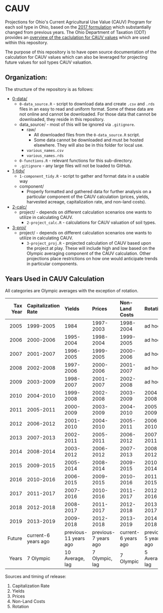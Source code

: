 # CAUV

Projections for Ohio's Current Agricultural Use Value (CAUV) Program for each soil type in Ohio, based on the [2017 formulation](https://ofbf.org/2017/08/24/cauv-reform-passed/) which substantially changed from previous years. The Ohio Department of Taxation (ODT) provides an [overview of the caclulation for CAUV values](https://www.tax.ohio.gov/real_property/cauv.aspx) which are used within this repository.

The purpose of this repository is to have open source documentation of the calculation for CAUV values which can also be leveraged for projecting future values for soil types CAUV valuation.

## Organization:

The structure of the repository is as follows:

- [0-data/](0-data/)
    - `0-data_source.R` - script to download data and create `.csv` and `.rds` files in an easy to read and uniform format. Some of these data are not online and cannot be downloaded. For those data that cannot be downloaded, they reside in this repository.
    - data_source/ - most of this will be ignored via `.gitignore`.
        - raw/
            - All downloaded files from the `0-data_source.R` script.
            - Some data cannot be downloaded and must be hosted elsewhere. They will also be in this folder for local use.
        - `various_names.csv`
        - `various_names.rds`
    - `0-functions.R` - relevant functions for this sub-directory.
    - `.gitignore` - any large files will not be loaded to GitHub.
- [1-tidy/](1-tidy/)
    - `1-component_tidy.R` - script to gather and format data in a usable way
    - component/
        - Properly formatted and gathered data for further analysis on a particular component of the CAUV calculation (prices, yields, harvested acreage, capitalization rate, and non-land costs).
- [2-calc/](2-calc/)
    - project/ - depends on different calculation scenarios one wants to utilize in calculating CAUV.
        - `2-project_calc.R` - calculations for CAUV valuation of soil types.
- [3-proj/](3-proj/)
    - project/ - depends on different calculation scenarios one wants to utilize in calculating CAUV.
        - `3-project_proj.R` - projected calculation of CAUV based upon the project at play. These will include high and low based on the Olympic averaging component of the CAUV calculation. Other projections place restrictions on how one would anticipate trends in particular components.
        

## Years Used in CAUV Calculation

All categories are Olympic averages with the exception of rotation.

| Tax Year|Capitalization Rate |Yields    |Prices    |Non-Land Costs |Rotation  |
|--------:|:-------------------|:---------|:---------|:--------------|:---------|
|     2005|1999-2005           |1984      |1997-2003 |1998-2004      |ad hoc    |
|     2006|2000-2006           |1995-2004 |1998-2004 |1999-2005      |ad hoc    |
|     2007|2001-2007           |1996-2005 |1999-2005 |2000-2006      |ad hoc    |
|     2008|2002-2008           |1997-2006 |2000-2006 |2001-2007      |ad hoc    |
|     2009|2003-2009           |1998-2007 |2001-2007 |2002-2008      |ad hoc    |
|     2010|2004-2010           |1999-2008 |2002-2008 |2003-2009      |2004-2008 |
|     2011|2005-2011           |2000-2009 |2003-2009 |2004-2010      |2005-2009 |
|     2012|2006-2012           |2001-2010 |2004-2010 |2005-2011      |2006-2010 |
|     2013|2007-2013           |2002-2011 |2005-2011 |2006-2012      |2007-2011 |
|     2014|2008-2014           |2003-2012 |2006-2012 |2007-2013      |2008-2012 |
|     2015|2009-2015           |2005-2014 |2008-2014 |2009-2015      |2010-2014 |
|     2016|2010-2016           |2006-2015 |2009-2015 |2010-2016      |2011-2015 |
|     2017|2011-2017           |2007-2016 |2010-2016 |2011-2017      |2012-2016 |
|     2018|2012-2018           |2008-2017 |2011-2017 |2012-2018      |2013-2017 |
|     2019|2013-2019           |2009-2018 |2012-2018 |2013-2019      |2014-2018 |
|   Future|current-6 years ago |previous-11 years ago |previous-7 years ago |current-6 years ago      |previous-5 years ago |
|    Years|7 Olympic |10 Average, lag |7 Olympic, lag |7 Olympic      |5 Average, lag |

Sources and timing of release:

1. Capitalization Rate
2. Yields
3. Prices
4. Non-Land Costs
5. Rotation
